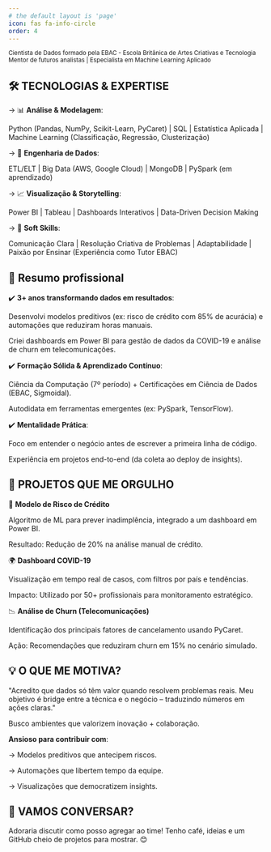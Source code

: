 ```yaml
---
# the default layout is 'page'
icon: fas fa-info-circle
order: 4
---
```


<sub>Cientista de Dados formado pela EBAC - Escola Britânica de Artes Criativas e Tecnologia
Mentor de futuros analistas | Especialista em Machine Learning Aplicado</sub>

## 🛠️ TECNOLOGIAS & EXPERTISE

→ 📊 **Análise & Modelagem**:

Python (Pandas, NumPy, Scikit-Learn, PyCaret) | SQL | Estatística Aplicada | Machine Learning (Classificação, Regressão, Clusterização)

→ 🚀 **Engenharia de Dados**:

ETL/ELT | Big Data (AWS, Google Cloud) | MongoDB | PySpark (em aprendizado)

→ 📈 **Visualização & Storytelling**:

Power BI | Tableau | Dashboards Interativos | Data-Driven Decision Making

→ 🧠 **Soft Skills**:

Comunicação Clara | Resolução Criativa de Problemas | Adaptabilidade | Paixão por Ensinar (Experiência como Tutor EBAC)

## 🎯 Resumo profissional

✔️ **3+ anos transformando dados em resultados**:

Desenvolvi modelos preditivos (ex: risco de crédito com 85% de acurácia) e automações que reduziram horas manuais.

Criei dashboards em Power BI para gestão de dados da COVID-19 e análise de churn em telecomunicações.

✔️ **Formação Sólida & Aprendizado Contínuo**:

Ciência da Computação (7º período) + Certificações em Ciência de Dados (EBAC, Sigmoidal).

Autodidata em ferramentas emergentes (ex: PySpark, TensorFlow).

✔️ **Mentalidade Prática**:

Foco em entender o negócio antes de escrever a primeira linha de código.

Experiência em projetos end-to-end (da coleta ao deploy de insights).

## 🚀 PROJETOS QUE ME ORGULHO

🤖 **Modelo de Risco de Crédito**

Algoritmo de ML para prever inadimplência, integrado a um dashboard em Power BI.

Resultado: Redução de 20% na análise manual de crédito.

🌍 **Dashboard COVID-19**

Visualização em tempo real de casos, com filtros por país e tendências.

Impacto: Utilizado por 50+ profissionais para monitoramento estratégico.

📉 **Análise de Churn (Telecomunicações)**

Identificação dos principais fatores de cancelamento usando PyCaret.

Ação: Recomendações que reduziram churn em 15% no cenário simulado.

## 💡 O QUE ME MOTIVA?

"Acredito que dados só têm valor quando resolvem problemas reais. Meu objetivo é bridge entre a técnica e o negócio – traduzindo números em ações claras."

Busco ambientes que valorizem inovação + colaboração.

**Ansioso para contribuir com**:

→ Modelos preditivos que antecipem riscos.

→ Automações que libertem tempo da equipe.

→ Visualizações que democratizem insights.

## 📩 VAMOS CONVERSAR?
Adoraria discutir como posso agregar ao time! Tenho café, ideias e um GitHub cheio de projetos para mostrar. 😊
